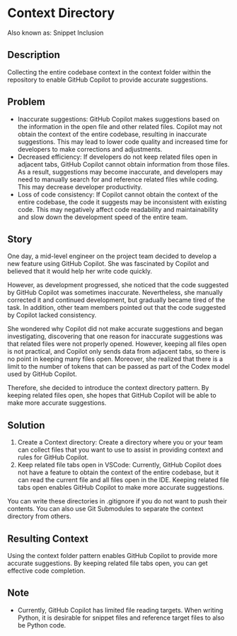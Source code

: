 # Context Directory

Also known as: Snippet Inclusion

## Description

Collecting the entire codebase context in the context folder within the repository to enable GitHub Copilot to provide accurate suggestions.

## Problem

* Inaccurate suggestions:
  GitHub Copilot makes suggestions based on the information in the open file and other related files. Copilot may not obtain the context of the entire codebase, resulting in inaccurate suggestions. This may lead to lower code quality and increased time for developers to make corrections and adjustments.
* Decreased efficiency:
  If developers do not keep related files open in adjacent tabs, GitHub Copilot cannot obtain information from those files. As a result, suggestions may become inaccurate, and developers may need to manually search for and reference related files while coding. This may decrease developer productivity.
* Loss of code consistency:
  If Copilot cannot obtain the context of the entire codebase, the code it suggests may be inconsistent with existing code. This may negatively affect code readability and maintainability and slow down the development speed of the entire team.

## Story

One day, a mid-level engineer on the project team decided to develop a new feature using GitHub Copilot. She was fascinated by Copilot and believed that it would help her write code quickly.

However, as development progressed, she noticed that the code suggested by GitHub Copilot was sometimes inaccurate. Nevertheless, she manually corrected it and continued development, but gradually became tired of the task. In addition, other team members pointed out that the code suggested by Copilot lacked consistency.

She wondered why Copilot did not make accurate suggestions and began investigating, discovering that one reason for inaccurate suggestions was that related files were not properly opened. However, keeping all files open is not practical, and Copilot only sends data from adjacent tabs, so there is no point in keeping many files open. Moreover, she realized that there is a limit to the number of tokens that can be passed as part of the Codex model used by GitHub Copilot.

Therefore, she decided to introduce the context directory pattern. By keeping related files open, she hopes that GitHub Copilot will be able to make more accurate suggestions.

## Solution

1. Create a Context directory:
Create a directory where you or your team can collect files that you want to use to assist in providing context and rules for GitHub Copilot.
1. Keep related file tabs open in VSCode:
Currently, GitHub Copilot does not have a feature to obtain the context of the entire codebase, but it can read the current file and all files open in the IDE. Keeping related file tabs open enables GitHub Copilot to make more accurate suggestions.

You can write these directories in .gitignore if you do not want to push their contents.
You can also use Git Submodules to separate the context directory from others.

## Resulting Context

Using the context folder pattern enables GitHub Copilot to provide more accurate suggestions. By keeping related file tabs open, you can get effective code completion.

## Note

* Currently, GitHub Copilot has limited file reading targets. When writing Python, it is desirable for snippet files and reference target files to also be Python code.
